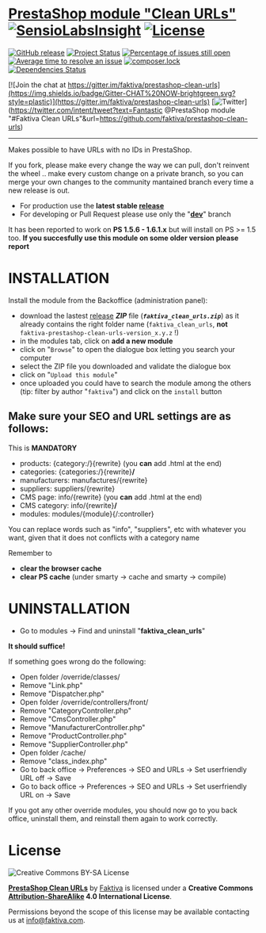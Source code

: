 [PrestaShop module "Clean URLs"](https://github.com/faktiva/prestashop-seo-tk) <br /> [![SensioLabsInsight](https://insight.sensiolabs.com/projects/58d1de4f-45fc-4f63-aeb3-7ddc51d4a64e/mini.png)](https://insight.sensiolabs.com/projects/58d1de4f-45fc-4f63-aeb3-7ddc51d4a64e) [![License](https://img.shields.io/packagist/l/faktiva/prestashop-clean-urls.svg?style=flat)](https://creativecommons.org/licenses/by-sa/4.0/)
===

[![GitHub release](https://img.shields.io/github/release/faktiva/prestashop-clean-urls.svg?style=plastic&label=latest)](https://github.com/faktiva/prestashop-clean-urls/releases/latest)
[![Project Status](http://opensource.box.com/badges/active.svg)](http://opensource.box.com/badges)
[![Percentage of issues still open](http://isitmaintained.com/badge/open/faktiva/prestashop-clean-urls.svg)](http://isitmaintained.com/project/faktiva/prestashop-clean-urls "Percentage of issues still open")
[![Average time to resolve an issue](http://isitmaintained.com/badge/resolution/faktiva/prestashop-clean-urls.svg)](http://isitmaintained.com/project/faktiva/prestashop-clean-urls "Average time to resolve an issue")
[![composer.lock](https://poser.pugx.org/faktiva/prestashop-clean-urls/composerlock)](https://packagist.org/packages/faktiva/prestashop-clean-urls)
[![Dependencies Status](https://img.shields.io/librariesio/github/faktiva/prestashop-clean-urls.svg?maxAge=3600)](https://libraries.io/github/faktiva/prestashop-clean-urls)

[![Join the chat at https://gitter.im/faktiva/prestashop-clean-urls](https://img.shields.io/badge/Gitter-CHAT%20NOW-brightgreen.svg?style=plastic)](https://gitter.im/faktiva/prestashop-clean-urls)
[![Twitter](https://img.shields.io/twitter/url/https/github.com/faktiva/prestashop-clean-urls.svg?style=social)](https://twitter.com/intent/tweet?text=Fantastic @PrestaShop module "#Faktiva Clean URLs"&url=https://github.com/faktiva/prestashop-clean-urls)

___

Makes possible to have URLs with no IDs in PrestaShop.

If you fork, please make every change the way we can pull, don't reinvent the wheel .. make every custom change on a private branch, so you can merge your own changes to the community mantained branch every time a new release is out.

* For production use the **latest stable [release](https://github.com/faktiva/prestashop-clean-urls/releases/latest)**
* For developing or Pull Request please use only the "**[dev](https://github.com/faktiva/prestashop-clean-urls/tree/dev)**" branch

It has been reported to work on **PS 1.5.6 - 1.6.1.x** but will install on PS >= 1.5 too.
**If you succesfully use this module on some older version please report**

# INSTALLATION

Install the module from the Backoffice (administration panel):
- download the lastest [release](https://github.com/faktiva/prestashop-clean-urls/releases/latest) ***ZIP*** file (***`faktiva_clean_urls.zip`***) as it already contains the right folder name (`faktiva_clean_urls`, **not** `faktiva-prestashop-clean-urls-version_x.y.z` !)
- in the modules tab, click on **add a new module**
- click on "`Browse`" to open the dialogue box letting you search your computer
- select the ZIP file you downloaded and validate the dialogue box
- click on "`Upload this module`"
- once uploaded you could have to search the module among the others (tip: filter by author "`faktiva`") and click on the `install` button

## Make sure your SEO and URL settings are as follows:

This is __MANDATORY__
 * products:         {category:/}{rewrite}              (you **can** add .html at the end)
 * categories:       {categories:/}{rewrite}**/**
 * manufacturers:    manufactures/{rewrite}
 * suppliers:        suppliers/{rewrite}
 * CMS page:         info/{rewrite}                       (you **can** add .html at the end)
 * CMS category:     info/{rewrite}**/**
 * modules:          modules/{module}{/:controller}

You can replace words such as "info", "suppliers", etc with whatever you want, given that it does not conflicts with a category name

Remember to
 * **clear the browser cache**
 * **clear PS cache** (under smarty -> cache and smarty -> compile)

# UNINSTALLATION

* Go to modules -> Find and uninstall "**faktiva_clean_urls**"

**It should suffice!**


If something goes wrong do the following:
* Open folder /override/classes/
 * Remove "Link.php"
 * Remove "Dispatcher.php"
* Open folder /override/controllers/front/
 * Remove "CategoryController.php"
 * Remove "CmsController.php"
 * Remove "ManufacturerController.php"
 * Remove "ProductController.php"
 * Remove "SupplierController.php"
* Open folder /cache/
 * Remove "class_index.php"
* Go to back office -> Preferences -> SEO and URLs -> Set userfriendly URL off -> Save
* Go to back office -> Preferences -> SEO and URLs -> Set userfriendly URL on -> Save


If you got any other override modules, you should now go to you back office, uninstall them, and reinstall them again to work correctly.

# License

![Creative Commons BY-SA License](https://i.creativecommons.org/l/by-sa/4.0/88x31.png)


**[PrestaShop Clean URLs](https://github.com/faktiva/prestashop-clean-urls)** by [Faktiva](https://github.com/faktiva) is licensed under a **Creative Commons [Attribution-ShareAlike](http://creativecommons.org/licenses/by-sa/4.0/) 4.0 International License**.

Permissions beyond the scope of this license may be available contacting us at info@faktiva.com.
